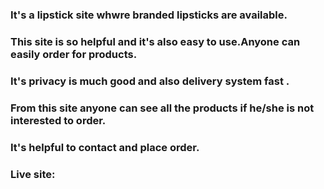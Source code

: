 ### It's a lipstick site whwre branded lipsticks are available.
### This site is so helpful and it's also easy to use.Anyone can easily order  for  products.
### It's privacy is much good and also delivery system  fast .
### From this site anyone can see all the products if he/she is not interested to order.
###  It's helpful to contact and place order.
### Live site: